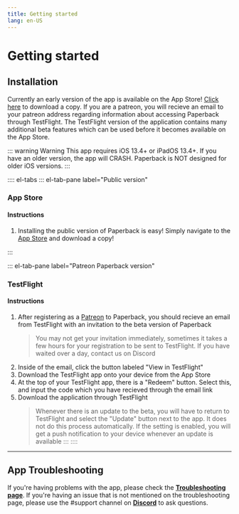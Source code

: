 ```yaml
---
title: Getting started
lang: en-US
---
```


# Getting started

## Installation
Currently an early version of the app is available on the App Store! [Click here](https://apps.apple.com/na/app/paperback-manga-reader/id1519509781) to download a copy.
If you are a patreon, you will recieve an email to your patreon address regarding information about accessing Paperback through TestFlight. The TestFlight version of the application contains many additional beta features which can be used before it becomes available on the App Store.

::: warning Warning
This app requires iOS 13.4+ or iPadOS 13.4+. If you have an older version, the app will CRASH. Paperback is NOT designed for older iOS versions.
:::

:::: el-tabs
::: el-tab-pane label="Public version"
### App Store
#### Instructions
1. Installing the public version of Paperback is easy! Simply navigate to the [App Store](https://apps.apple.com/app/paperback-manga-reader/id1519509781) and download a copy!

:::

::: el-tab-pane label="Patreon Paperback version"
### TestFlight
#### Instructions
1. After registering as a [Patreon](https://www.patreon.com/FaizanDurrani) to Paperback, you should recieve an email from TestFlight with an invitation to the beta version of Paperback
   > You may not get your invitation immediately, sometimes it takes a few hours for your registration to be sent to TestFlight. If you have waited over a day, contact us on Discord
1. Inside of the email, click the button labeled "View in TestFlight"
1. Download the TestFlight app onto your device from the App Store
1. At the top of your TestFlight app, there is a "Redeem" button. Select this, and input the code which you have recieved through the email link
1. Download the application through TestFlight
   > Whenever there is an update to the beta, you will have to return to TestFlight and select the "Update" button next to the app. It does not do this process automatically. If the setting is enabled, you will get a push notification to your device whenever an update is available
:::
::::

---

## App Troubleshooting
If you're having problems with the app, please check the **[Troubleshooting page](/help/faq/#troubleshooting)**. If you're having an issue that is not mentioned on the troubleshooting page, please use the #support channel on **[Discord](https://discord.gg/Ny83JV3)** to ask questions.
